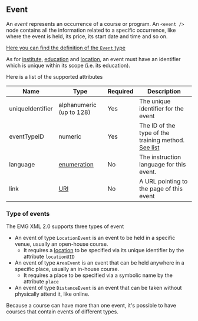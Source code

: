 ## Event
An _event_ represents an occurrence of a course or program.
An `<event />` node contains all the information related to a specific occurrence, like where the event is held, its price, its start date and time and so on.

[Here you can find the definition of the `Event` type](../../schemas/2.0/event.xsd)

As for [institute](institute.md), [education](education.md) and [location](location.md), an event must have an identifier which is unique within its scope (i.e. its education).

Here is a list of the supported attributes

|Name|Type|Required|Description|
|-|-|-|-|
|uniqueIdentifier|alphanumeric (up to 128)|Yes|The unique identifier for the event|
|eventTypeID|numeric|Yes|The ID of the type of the training method. [See list](event-types.md)|
|language|[enumeration](../../schemas/2.0/language.xsd)|No|The instruction language for this event.|
|link|[URI](http://www.datypic.com/sc/xsd/t-xsd_anyURI.html)|No|A URL pointing to the page of this event|

### Type of events
The EMG XML 2.0 supports three types of event
* An event of type `LocationEvent` is an event to be held in a specific venue, usually an open-house course.
  - It requires a [location](location.md) to be specified via its unique identifier by the attribute `locationUID`
* An event of type `AreaEvent` is an event that can be held anywhere in a specific place, usually an in-house course.
  - It requires a place to be specified via a symbolic name by the attribute `place`
* An event of type `DistanceEvent` is an event that can be taken without physically attend it, like online.

Because a course can have more than one event, it's possible to have courses that contain events of different types.
